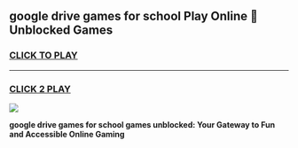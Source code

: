 
## google drive games for school Play Online 👋 Unblocked Games
<h3>
<a href="https://news.freeplayer.one?title=google_drive_games_for_school&ref=17GH">CLICK TO PLAY</a></h3>
<hr>

<h3>
<a href="https://news.freeplayer.one?title=google_drive_games_for_school&ref=17GH">CLICK 2 PLAY</a>
  
</h3>

<a href="https://news.freeplayer.one?title=google_drive_games_for_school&ref=17GH/"><img src="https://clearcache.store/games.png"></a>


**google drive games for school games unblocked: Your Gateway to Fun and Accessible Online Gaming**
